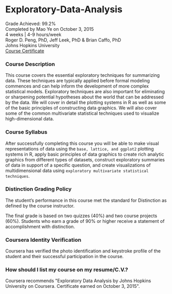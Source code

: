 # Exploratory-Data-Analysis
Grade Achieved: 99.2% <br />
Completed by Mao Ye on October 3, 2015<br />
4 weeks  |  4-9 hours/week<br />
Roger D. Peng, PhD, Jeff Leek, PhD & Brian Caffo, PhD<br />
Johns Hopkins University<br />
[Course Certificate](https://www.coursera.org/account/accomplishments/certificate/WKTF6CE878)
### Course Description
This course covers the essential exploratory techniques for summarizing data. 
These techniques are typically applied before formal modeling commences and 
can help inform the development of more complex statistical models. 
Exploratory techniques are also important for eliminating or sharpening potential hypotheses 
about the world that can be addressed by the data. 
We will cover in detail the plotting systems in R as well as some of the basic principles of constructing data graphics. 
We will also cover some of the common multivariate statistical techniques used to visualize high-dimensional data.

### Course Syllabus
After successfully completing this course you will be able to make visual representations of data 
using the `base, lattice, and ggplot2` plotting systems in R, apply basic principles of data graphics 
to create rich analytic graphics from different types of datasets, construct exploratory summaries of data 
in support of a specific question, and create visualizations of multidimensional data 
using `exploratory multivariate statistical techniques`.

### Distinction Grading Policy
The student’s performance in this course met the standard for Distinction as defined by the course instructor.

The final grade is based on two quizzes (40%) and two course projects (60%). 
Students who earn a grade of 90% or higher receive a statement of accomplishment with distinction.

### Coursera Identity Verification
Coursera has verified the photo identification and keystroke profile of the student and their successful participation in the course.

### How should I list my course on my resume/C.V.?
Coursera recommends "Exploratory Data Analysis by Johns Hopkins University on Coursera. Certificate earned on October 3, 2015".
